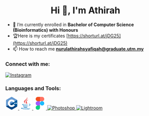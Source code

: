 <h1 align="center">Hi 👋, I'm Athirah</h1>

- 🔭 I’m currently enrolled in **Bachelor of Computer Science (Bioinformatics) with Honours**  
- 🏆Here is my certificates [https://shorturl.at/jDG25](https://shorturl.at/jDG25)  
- 📫 How to reach me **nurulathirahsyafiqah@graduate.utm.my**

<h3 align="left">Connect with me:</h3>
<p align="left">
  <a href="https://www.instagram.com/a.tyrae/" target="blank">
    <img src="https://raw.githubusercontent.com/rahuldkjain/github-profile-readme-generator/master/src/images/icons/Social/instagram.svg" alt="Instagram" height="30" width="40" />
  </a>
</p>

<h3 align="left">Languages and Tools:</h3>
<p align="left"> 
  <a href="https://www.w3schools.com/cpp/" target="_blank" rel="noreferrer">
    <img src="https://raw.githubusercontent.com/devicons/devicon/master/icons/cplusplus/cplusplus-original.svg" alt="C++" width="40" height="40"/>
  </a> 
  <a href="https://www.java.com" target="_blank" rel="noreferrer"> 
    <img src="https://raw.githubusercontent.com/devicons/devicon/master/icons/java/java-original.svg" alt="Java" width="40" height="40"/> 
  </a> 
  <a href="https://www.figma.com/" target="_blank" rel="noreferrer">
    <img src="https://raw.githubusercontent.com/devicons/devicon/master/icons/figma/figma-original.svg" alt="Figma" width="40" height="40"/>
  </a>
  <!-- Adobe Photoshop Icon -->
  <a href="https://www.adobe.com/products/photoshop.html" target="_blank" rel="noreferrer">
    <img src="https://img.icons8.com/ios/452/adobe-photoshop.png" alt="Photoshop" width="40" height="40"/>
  </a>
  <!-- Adobe Lightroom Icon -->
  <a href="https://www.adobe.com/products/photoshop-lightroom.html" target="_blank" rel="noreferrer">
    <img src="https://img.icons8.com/ios/452/adobe-lightroom.png" alt="Lightroom" width="40" height="40"/>
  </a>
</p>

